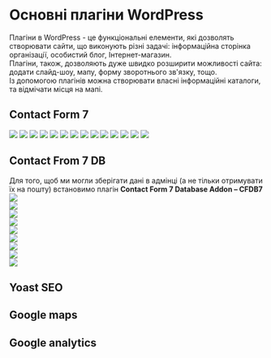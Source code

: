 # Основні плагіни WordPress
Плагіни в WordPress - це функціональні елементи, які дозволять створювати сайти, що виконують різні задачі: інформаційна сторінка організації, особистий блог, Інтернет-магазин.  
Плагіни, також, дозволяють дуже швидко розширити можливості сайта: додати слайд-шоу, мапу, форму зворотнього зв'язку, тощо.  
Із допомогою плагінів можна створювати власні інформаційні каталоги, та відмічати місця на мапі.

## Contact Form 7  
<img src = "img/plugin01.jpg">  
<img src = "img/plugin02.jpg">  
<img src = "img/plugin03.jpg">  
<img src = "img/plugin04.jpg">  
<img src = "img/plugin05.jpg">  
<img src = "img/plugin06.jpg">  
<img src = "img/plugin07.jpg">  
<img src = "img/plugin08.jpg">  
<img src = "img/plugin09.jpg">  
<img src = "img/plugin10.jpg">  
<img src = "img/plugin11.jpg">  
<img src = "img/plugin12.jpg">  
<img src = "img/plugin13.jpg">  
<img src = "img/plugin14.jpg">  

## Contact From 7 DB  

Для того, щоб ми могли зберігати дані в адмінці (а не тільки отримувати їх на пошту) встановимо плагін **Contact Form 7 Database Addon – CFDB7**  
<img src = "img/plugin15.jpg">  
<img src = "img/plugin16.jpg">  
<img src = "img/plugin17.jpg">  
<img src = "img/plugin18.jpg">  
<img src = "img/plugin19.jpg">  
<img src = "img/plugin20.jpg">  
<img src = "img/plugin21.jpg">  
<img src = "img/plugin22.jpg">  
<img src = "img/plugin23.jpg">  


## Yoast SEO

## Google maps

## Google analytics

